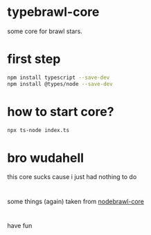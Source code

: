 # typebrawl-core
some core for brawl stars.
# first step
```bash
npm install typescript --save-dev
npm install @types/node --save-dev
```
# how to start core?
```bash
npx ts-node index.ts
```
# bro wudahell
this core sucks cause i just had nothing to do
#
some things (again) taken from [nodebrawl-core](https://github.com/tailsjs/nodebrawl-core)
#
have fun